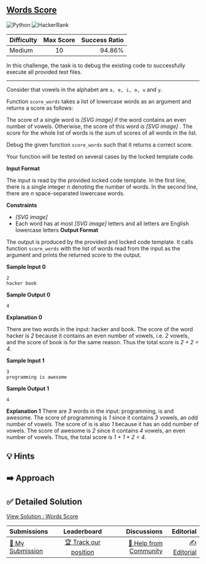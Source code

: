 ## [Words Score](https://www.hackerrank.com/challenges/words-score)

![Python](https://img.shields.io/badge/python-3670A0?style=for-the-badge&logo=python&logoColor=ffdd54) ![HackerRank](https://img.shields.io/badge/-Hackerrank-2EC866?style=for-the-badge&logo=HackerRank&logoColor=white)

| Difficulty | Max Score | Success Ratio |
| :--------- | :-------: | ------------: |
| Medium     |    10     |        94.86% |

In this challenge, the task is to debug the existing code to successfully execute all provided test files.




---


Consider that vowels in the alphabet are `a, e, i, o, u` and `y`. 


Function `score_words` takes a list of lowercase words as an argument and returns a score as follows:


The score of a single word is  *[SVG image]*  if the word contains an even number of vowels. Otherwise, the score of this word is  *[SVG image]* . The score for the whole list of words is the sum of scores of all words in the list. 


Debug the given function `score_words` such that it returns a correct score.


Your function will be tested on several cases by the locked template code.

**Input Format**

The input is read by the provided locked code template. In the first line, there is a single integer *n* denoting the number of words. In the second line, there are *n* space-separated lowercase words.

**Constraints**

* *[SVG image]*
* Each word has at most  *[SVG image]*  letters and all letters are English lowercase letters
**Output Format**

The output is produced by the provided and locked code template. It calls function `score_words` with the list of words read from the input as the argument and prints the returned score to the output.

**Sample Input 0**


```
2
hacker book

```

**Sample Output 0**


```
4

```

**Explanation 0**

There are two words in the input: hacker and book. The score of the word hacker is *2* because it contains an even number of vowels, i.e. *2* vowels, and the score of book is  for the same reason. Thus the total score is *2 + 2 = 4*.

**Sample Input 1**


```
3
programming is awesome

```

**Sample Output 1**


```
4

```

**Explanation 1**
There are *3* words in the input: programming, is and awesome. The score of programming is *1* since it contains *3* vowels, an odd number of vowels. The score of is is also *1* because it has an odd number of vowels. The score of awesome is *2* since it contains *4* vowels, an even number of vowels. Thus, the total score is *1 + 1 + 2 = 4*.


## 💡 Hints 

## ➡️ Approach 

## ✅ Detailed Solution
[View Solution : Words Score](./words_score.py)

| Submissions                                                                      |                                      Leaderboard                                      |                                                                      Discussions |                                                                  Editorial |
| :------------------------------------------------------------------------------- | :-----------------------------------------------------------------------------------: | -------------------------------------------------------------------------------: | -------------------------------------------------------------------------: |
| [📝 My Submission](https://www.hackerrank.com/challenges/words-score/submissions) | [🏆 Track our position](https://www.hackerrank.com/challenges/words-score/leaderboard) | [🤔 Help from Community](https://www.hackerrank.com/challenges/words-score/forum) | [✍️ Editorial](https://www.hackerrank.com/challenges/words-score/editorial) |

